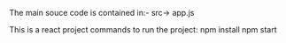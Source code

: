 The main souce code is contained in:-
src-> app.js

This is a react project commands to run the project:
npm install
npm start



